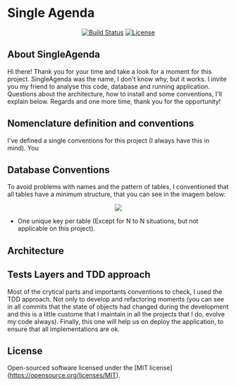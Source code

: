 # Single Agenda

<p align="center">
<a href="#"><img src="https://travis-ci.org/laravel/framework.svg" alt="Build Status"></a>
<a href="#"><img src="https://poser.pugx.org/laravel/framework/license.svg" alt="License"></a>
</p>

## About SingleAgenda
Hi there! Thank you for your time and take a look for a moment for this project. SingleAgenda was the name, I don't know why, but it works.
I invite you my friend to analyse this code, database and running application.
Questions about the architecture, how to install and some conventions, I'll explain below.
Regards and one more time, thank you for the opportunity!

## Nomenclature definition and conventions
I've defined a single conventions for this project (I always have this in mind). You 

## Database Conventions
To avoid problems with names and the pattern of tables, I conventioned that all tables have a minimum structure, that you can see in the imagem below:
<center><img src="https://previews.dropbox.com/p/thumb/ABGLlOqPhZeBiIH08BEzESXXgTtqqsemfHfoYKne1QeJuskshdMjOzM6VQEH5DvlWyN4sVXsphO-F00YYTTQ4tStSZ5Ri_rS8dSvjYFvp5Rl3MD_vrCi1NKfBADK7WxnLe6kqVpJ8MkKlT1slQAfypjeAkbmrh8C56fPUhPBzYKxqB9CtKbaSL3yV8M1kTbL9TKqCcvhNCt7OL9AHWoQGk_2Y_39WEFce3sMSqSAGwMxdGUegeBtaG4xRjcuklCRKNWcPZMvJvAE9FIRO7ExcwcDrZAUz6QO3XRol5dojZ65OfVmvlkm2rY9mYyZqqun-LZqqyNJaR7iK91a2QTs7ZlnfJCLuGJxzhIGe65DwhbP3g/p.jpeg" /></center>

- One unique key per table (Except for N to N situations, but not applicable on this project).

## Architecture

## Tests Layers and TDD approach
Most of the crytical parts and importants conventions to check, I used the TDD approach.
Not only to develop and refactoring moments (you can see in all commits that the state of objects had changed during the development and this is a little custome that I maintain in all the projects that I do, evolve my code always). 
Finally, this one will help us on deploy the application, to ensure that all implementations are ok.


## License
Open-sourced software licensed under the [MIT license] (https://opensource.org/licenses/MIT).
